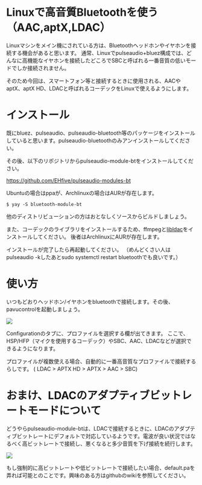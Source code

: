 Linuxで高音質Bluetoothを使う（AAC,aptX,LDAC）
===

Linuxマシンをメイン機にされている方は、Bluetoothヘッドホンやイヤホンを接続する機会があると思います。
通常、Linuxでpulseaudio+bluez構成では、どんなに高機能なイヤホンを接続したどころでSBCと呼ばれる一番音質の低いモードでしか接続されません。

そのため今回は、スマートフォン等と接続するときに使用される、AACやaptX、aptX HD、LDACと呼ばれるコーデックをLinuxで使えるようにします。

# インストール

既にbluez、pulseaudio、pulseaudio-bluetooth等のパッケージをインストールしていると思います。pulseaudio-bluetoothのみアンインストールしてください。

その後、以下のリポジトリからpulseaudio-module-btをインストールしてください。

https://github.com/EHfive/pulseaudio-modules-bt

Ubuntuの場合はppaが、Archlinuxの場合はAURが存在します。

```
$ yay -S bluetooth-module-bt
```

他のディストリビューションの方はおとなしくソースからビルドしましょう。

また、コーデックのライブラリをインストールするため、ffmpegと[libldac](https://github.com/EHfive/ldacBT)をインストールしてください。
後者はArchlinuxにAURが存在します。

インストールが完了したら再起動してください。
（めんどくさい人はpulseaudio -kしたあとsudo systemctl restart bluetoothでも良いです。）

# 使い方

いつもどおりヘッドホン/イヤホンをbluetoothで接続します。その後、pavucontrolを起動しましょう。

![](https://i.imgur.com/t58XpPF.png)

Configurationのタブに、プロファイルを選択する欄が出てきます。
ここで、HSP/HFP（マイクを使用するコーデック）やSBC、AAC、LDACなどが選択できるようになります。

プロファイルが複数使える場合、自動的に一番高音質なプロファイルで接続するらしです。
( LDAC > APTX HD > APTX > AAC > SBC)
# おまけ、LDACのアダプティブビットレートモードについて

どうやらpulseaudio-module-btは、LDACで接続するときに、LDACのアダプティブビットレートにデフォルトで対応しているようです。電波が良い状況ではなるべく高ビットレートで接続し、悪くなると多少音質を下げ接続を続行します。

![](https://i.imgur.com/oPodrob.png)

もし強制的に高ビットレートや低ビットレートで接続したい場合、default.paを弄れば可能とのことです。興味のある方はgithubのwikiを参照してください。
